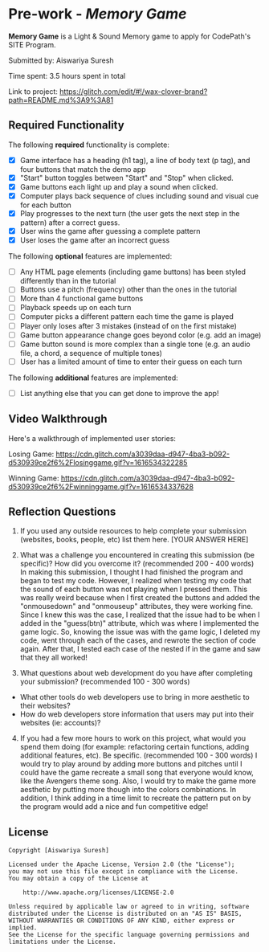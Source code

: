 # Pre-work - *Memory Game*

**Memory Game** is a Light & Sound Memory game to apply for CodePath's SITE Program. 

Submitted by: Aiswariya Suresh

Time spent: 3.5 hours spent in total

Link to project: https://glitch.com/edit/#!/wax-clover-brand?path=README.md%3A9%3A81

## Required Functionality

The following **required** functionality is complete:

* [X] Game interface has a heading (h1 tag), a line of body text (p tag), and four buttons that match the demo app
* [X] "Start" button toggles between "Start" and "Stop" when clicked. 
* [X] Game buttons each light up and play a sound when clicked. 
* [X] Computer plays back sequence of clues including sound and visual cue for each button
* [X] Play progresses to the next turn (the user gets the next step in the pattern) after a correct guess. 
* [X] User wins the game after guessing a complete pattern
* [X] User loses the game after an incorrect guess

The following **optional** features are implemented:

* [ ] Any HTML page elements (including game buttons) has been styled differently than in the tutorial
* [ ] Buttons use a pitch (frequency) other than the ones in the tutorial
* [ ] More than 4 functional game buttons
* [ ] Playback speeds up on each turn
* [ ] Computer picks a different pattern each time the game is played
* [ ] Player only loses after 3 mistakes (instead of on the first mistake)
* [ ] Game button appearance change goes beyond color (e.g. add an image)
* [ ] Game button sound is more complex than a single tone (e.g. an audio file, a chord, a sequence of multiple tones)
* [ ] User has a limited amount of time to enter their guess on each turn

The following **additional** features are implemented:

- [ ] List anything else that you can get done to improve the app!

## Video Walkthrough

Here's a walkthrough of implemented user stories:

Losing Game: https://cdn.glitch.com/a3039daa-d947-4ba3-b092-d530939ce2f6%2Flosinggame.gif?v=1616534322285

Winning Game: https://cdn.glitch.com/a3039daa-d947-4ba3-b092-d530939ce2f6%2Fwinninggame.gif?v=1616534337628


## Reflection Questions
1. If you used any outside resources to help complete your submission (websites, books, people, etc) list them here. 
[YOUR ANSWER HERE]

2. What was a challenge you encountered in creating this submission (be specific)? How did you overcome it? (recommended 200 - 400 words) 
In making this submission, I thought I had finished the program and began to test my code. However, I realized when testing my code that 
the sound of each button was not playing when I pressed them. This was really weird because when I first created the buttons and added 
the "onmousedown" and "onmouseup" attributes, they were working fine. Since I knew this was the case, I realized that the issue had to 
be when I added in the "guess(btn)" attribute, which was where I implemented the game logic. So, knowing the issue was with the game logic, 
I deleted my code, went through each of the cases, and rewrote the section of code again. After that, I tested each case of the nested if 
in the game and saw that they all worked!

3. What questions about web development do you have after completing your submission? (recommended 100 - 300 words) 
* What other tools do web developers use to bring in more aesthetic to their websites?
* How do web developers store information that users may put into their websites (ie: accounts)?

4. If you had a few more hours to work on this project, what would you spend them doing (for example: refactoring certain functions, adding additional features, etc). Be specific. (recommended 100 - 300 words) 
I would try to play around by adding more buttons and pitches until I could have the game recreate a small song that everyone would know, like the Avengers theme song. Also, I would try to make the game more 
aesthetic by putting more though into the colors combinations. In addition, I think adding in a time limit to recreate the pattern put on by the program would add a nice and fun competitive edge!



## License

    Copyright [Aiswariya Suresh]

    Licensed under the Apache License, Version 2.0 (the "License");
    you may not use this file except in compliance with the License.
    You may obtain a copy of the License at

        http://www.apache.org/licenses/LICENSE-2.0

    Unless required by applicable law or agreed to in writing, software
    distributed under the License is distributed on an "AS IS" BASIS,
    WITHOUT WARRANTIES OR CONDITIONS OF ANY KIND, either express or implied.
    See the License for the specific language governing permissions and
    limitations under the License.